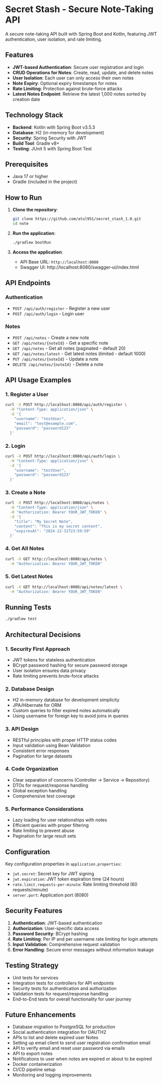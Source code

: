 # Secret Stash - Secure Note-Taking API

A secure note-taking API built with Spring Boot and Kotlin, featuring JWT authentication, user isolation, and rate limiting.

## Features

- **JWT-based Authentication**: Secure user registration and login
- **CRUD Operations for Notes**: Create, read, update, and delete notes
- **User Isolation**: Each user can only access their own notes
- **Note Expiry**: Optional expiry timestamps for notes
- **Rate Limiting**: Protection against brute-force attacks
- **Latest Notes Endpoint**: Retrieve the latest 1,000 notes sorted by creation date

## Technology Stack

- **Backend**: Kotlin with Spring Boot v3.5.3
- **Database**: H2 (in-memory for development)
- **Security**: Spring Security with JWT
- **Build Tool**: Gradle v8+
- **Testing**: JUnit 5 with Spring Boot Test

## Prerequisites

- Java 17 or higher
- Gradle (included in the project)

## How to Run

1. **Clone the repository**:
   ```bash
   git clone https://github.com/atul951/secret_stash_1.0.git
   cd note
   ```

2. **Run the application**:
   ```bash
   ./gradlew bootRun
   ```

3. **Access the application**:
   - API Base URL: `http://localhost:8080`
   - Swagger UI: http://localhost:8080/swagger-ui/index.html

## API Endpoints

### Authentication

- `POST /api/auth/register` - Register a new user
- `POST /api/auth/login` - Login user

### Notes

- `POST /api/notes` - Create a new note
- `GET /api/notes/{noteId}` - Get a specific note
- `GET /api/notes` - Get all notes (paginated - default 20)
- `GET /api/notes/latest` - Get latest notes (limited - default 1000)
- `PUT /api/notes/{noteId}` - Update a note
- `DELETE /api/notes/{noteId}` - Delete a note

## API Usage Examples

### 1. Register a User
```bash
curl -X POST http://localhost:8080/api/auth/register \
  -H "Content-Type: application/json" \
  -d '{
    "username": "testUser",
    "email": "test@example.com",
    "password": "password123"
  }'
```

### 2. Login
```bash
curl -X POST http://localhost:8080/api/auth/login \
  -H "Content-Type: application/json" \
  -d '{
    "username": "testUser",
    "password": "password123"
  }'
```

### 3. Create a Note
```bash
curl -X POST http://localhost:8080/api/notes \
  -H "Content-Type: application/json" \
  -H "Authorization: Bearer YOUR_JWT_TOKEN" \
  -d '{
    "title": "My Secret Note",
    "content": "This is my secret content",
    "expiresAt": "2024-12-31T23:59:59"
  }'
```

### 4. Get All Notes
```bash
curl -X GET http://localhost:8080/api/notes \
  -H "Authorization: Bearer YOUR_JWT_TOKEN"
```

### 5. Get Latest Notes
```bash
curl -X GET http://localhost:8080/api/notes/latest \
  -H "Authorization: Bearer YOUR_JWT_TOKEN"
```

## Running Tests

```bash
./gradlew test
```

## Architectural Decisions

### 1. **Security First Approach**
- JWT tokens for stateless authentication
- BCrypt password hashing for secure password storage
- User isolation ensures data privacy
- Rate limiting prevents brute-force attacks

### 2. **Database Design**
- H2 in-memory database for development simplicity
- JPA/Hibernate for ORM
- Custom queries to filter expired notes automatically
- Using username for foreign key to avoid joins in queries

### 3. **API Design**
- RESTful principles with proper HTTP status codes
- Input validation using Bean Validation
- Consistent error responses
- Pagination for large datasets

### 4. **Code Organization**
- Clear separation of concerns (Controller → Service → Repository)
- DTOs for request/response handling
- Global exception handling
- Comprehensive test coverage

### 5. **Performance Considerations**
- Lazy loading for user relationships with notes
- Efficient queries with proper filtering
- Rate limiting to prevent abuse
- Pagination for large result sets

## Configuration

Key configuration properties in `application.properties`:

- `jwt.secret`: Secret key for JWT signing
- `jwt.expiration`: JWT token expiration time (24 hours)
- `rate.limit.requests-per-minute`: Rate limiting threshold (60 requests/minute)
- `server.port`: Application port (8080)

## Security Features

1. **Authentication**: JWT-based authentication
2. **Authorization**: User-specific data access
3. **Password Security**: BCrypt hashing
4. **Rate Limiting**: Per IP and per username rate limiting for login attempts 
5. **Input Validation**: Comprehensive request validation
6. **Error Handling**: Secure error messages without information leakage

## Testing Strategy

- Unit tests for services
- Integration tests for controllers for API endpoints
- Security tests for authentication and authorization
- Validation tests for request/response handling
- End-to-End tests for overall functionality for user journey

## Future Enhancements

- Database migration to PostgreSQL for production
- Social authentication integration for OAUTH2
- APIs to list and delete expired user Notes
- Setting up email client to send user registration confirmation email
- API to verify email and reset user password via emails
- API to export notes
- Notifications to user when notes are expired or about to be expired 
- Docker containerization
- CI/CD pipeline setup
- Monitoring and logging improvements
